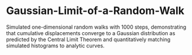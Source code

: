 # Gaussian-Limit-of-a-Random-Walk
Simulated one-dimensional random walks with 1000 steps, demonstrating that cumulative displacements converge to a Gaussian distribution as predicted by the Central Limit Theorem and quantitatively matching simulated histograms to analytic curves.
